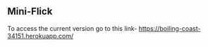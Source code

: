 ## Mini-Flick

To access the current version go to this link- https://boiling-coast-34151.herokuapp.com/


